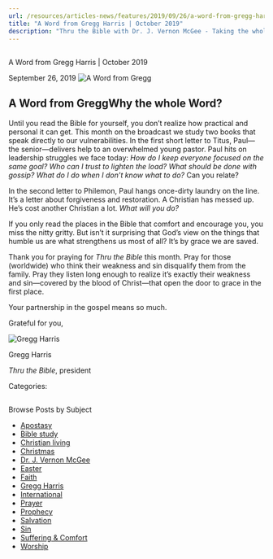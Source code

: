 ```yaml
---
url: /resources/articles-news/features/2019/09/26/a-word-from-gregg-harris-october-2019
title: "A Word from Gregg Harris | October 2019"
description: "Thru the Bible with Dr. J. Vernon McGee - Taking the whole Word to the whole world"
---
```







## 
 A Word from Gregg Harris | October 2019


September 26, 2019
![A Word from Gregg](https://ttb.org/images/default-source/Features-and-News/a-word-from-gregg.jpg?sfvrsn=7fbd1e16_0 "A Word from Gregg")




## A Word from GreggWhy the whole Word?


Until you read the Bible for yourself, you don’t realize how practical and personal it can get. This month on the broadcast we study two books that speak directly to our vulnerabilities. In the first short letter to Titus, Paul—the senior—delivers help to an overwhelmed young pastor. Paul hits on leadership struggles we face today: *How do I keep everyone focused on the same goal? Who can I trust to lighten the load? What should be done with gossip? What do I do when I don’t know what to do?* Can you relate? 


In the second letter to Philemon, Paul hangs once-dirty laundry on the line. It’s a letter about forgiveness and restoration. A Christian has messed up. He’s cost another Christian a lot. *What will you do?* 


If you only read the places in the Bible that comfort and encourage you, you miss the nitty gritty. But isn’t it surprising that God’s view on the things that humble us are what strengthens us most of all? It’s by grace we are saved.


Thank you for praying for *Thru the Bible* this month. Pray for those (worldwide) who think their weakness and sin disqualify them from the family. Pray they listen long enough to realize it’s exactly their weakness and sin—covered by the blood of Christ—that open the door to grace in the first place. 


Your partnership in the gospel means so much. 


 Grateful for you,



![Gregg Harris ](/images/default-source/default-album/gregg-harris.jpg?sfvrsn=38591e16_0&MaxWidth=200&MaxHeight=&ScaleUp=false&Quality=High&Method=ResizeFitToAreaArguments&Signature=873117089D4E6BFF1E1EF36EBF43907744A0836A "Gregg Harris ")  

Gregg Harris  

*Thru the Bible*, president 



Categories: 









## 
 Browse Posts by Subject


* [Apostasy](/resources/articles-news/-in-tags/tags/Apostasy)
* [Bible study](/resources/articles-news/-in-tags/tags/Bible-study)
* [Christian living](/resources/articles-news/-in-tags/tags/Christian-living)
* [Christmas](/resources/articles-news/-in-tags/tags/Christmas)
* [Dr. J. Vernon McGee](/resources/articles-news/-in-tags/tags/Dr-J-Vernon-McGee)
* [Easter](/resources/articles-news/-in-tags/tags/easter)
* [Faith](/resources/articles-news/-in-tags/tags/Faith)
* [Gregg Harris](/resources/articles-news/-in-tags/tags/Gregg-Harris)
* [International](/resources/articles-news/-in-tags/tags/International)
* [Prayer](/resources/articles-news/-in-tags/tags/prayer)
* [Prophecy](/resources/articles-news/-in-tags/tags/Prophecy)
* [Salvation](/resources/articles-news/-in-tags/tags/Salvation)
* [Sin](/resources/articles-news/-in-tags/tags/sin)
* [Suffering & Comfort](/resources/articles-news/-in-tags/tags/Suffering-Comfort)
* [Worship](/resources/articles-news/-in-tags/tags/worship)






